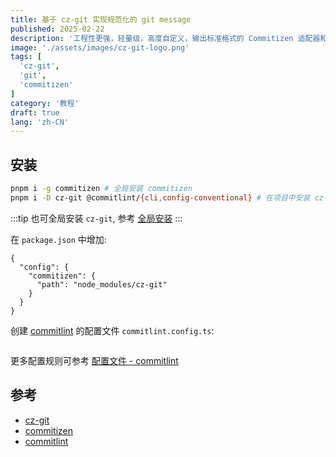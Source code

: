 ```yaml
---
title: 基于 cz-git 实现规范化的 git message
published: 2025-02-22
description: '工程性更强，轻量级，高度自定义，输出标准格式的 Commitizen 适配器和 CLI'
image: './assets/images/cz-git-logo.png'
tags: [
  'cz-git',
  'git',
  'commitizen'
]
category: '教程'
draft: true 
lang: 'zh-CN'
---
```


## 安装
```bash
pnpm i -g commitizen # 全局安装 commitizen
pnpm i -D cz-git @commitlint/{cli,config-conventional} # 在项目中安装 cz-git / commitlint
```

:::tip
也可全局安装 `cz-git`, 参考 [全局安装](https://cz-git.qbb.sh/zh/guide/#%E5%85%A8%E5%B1%80%E4%BD%BF%E7%94%A8)
:::

在 `package.json` 中增加:
```json5
{
  "config": {
    "commitizen": {
      "path": "node_modules/cz-git"
    }
  }
}
```

创建 [commitlint](https://commitlint.js.org/guides/getting-started.html) 的配置文件 `commitlint.config.ts`:

```typescript

```

更多配置规则可参考 [配置文件 - commitlint](https://commitlint.js.org/reference/configuration.html#config-via-file)


## 参考
- [cz-git](https://cz-git.qbb.sh/zh/guide/)
- [commitizen](https://github.com/commitizen/cz-cli)
- [commitlint](https://commitlint.js.org/guides/getting-started.html)
